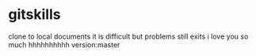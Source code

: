 # gitskills
clone to local documents
it is difficult
but problems still exits
i love you so much
hhhhhhhhhh
version:master
